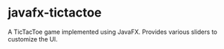 javafx-tictactoe
==========================

A TicTacToe game implemented using JavaFX. Provides various sliders to customize the UI.